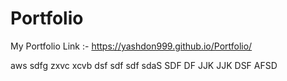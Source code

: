 # Portfolio
My Portfolio Link :-
https://yashdon999.github.io/Portfolio/


aws
sdfg
zxvc
xcvb
dsf
sdf
sdf
sdaS
SDF
DF
JJK
JJK
DSF
AFSD
